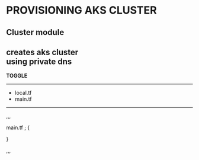 PROVISIONING AKS CLUSTER 
========================


Cluster module
----------------
creates aks cluster  
using private dns
----------------

**TOGGLE**

--------------------------------

* local.tf
* main.tf



------------------------------------

,,,

main.tf ;
{

}

,,,
